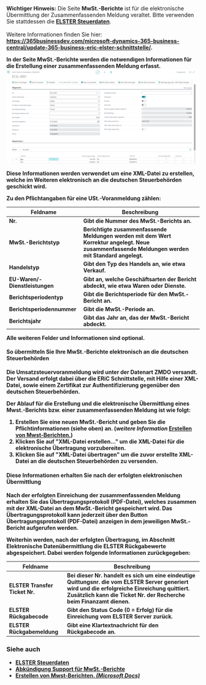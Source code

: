 <div class="alert alert-warn">
    <i class="fa-light fa-triangle-exclamation fa-lg" style="--fa-secondary-color: #00b7c3; --fa-primary-color: #111111;"></i> <strong>Wichtiger Hinweis:</strong> Die Seite <b>MwSt.-Berichte</b> ist für die elektronische Übermittlung der Zusammenfassenden Meldung veraltet. Bitte verwenden Sie stattdessen die <a href="../elster-tax-statements.md"><b>ELSTER Steuerdaten</b></a>.<br><br>Weitere Informationen finden Sie hier: <b><a href="https://365businessdev.com/microsoft-dynamics-365-business-central/update-365-business-eric-elster-schnittstelle/" target="_blank"><b>https://365businessdev.com/microsoft-dynamics-365-business-central/update-365-business-eric-elster-schnittstelle/</b></a>.<br>
</div>

In der Seite MwSt.-Berichte werden die notwendigen Informationen für die Erstellung einer zusammenfassenden Meldung erfasst.
![MwSt.-Berichte](/assets/images/365-business-eric/vat-report-de.png)

Diese Informationen werden verwendet um eine XML-Datei zu erstellen, welche im Weiteren elektronisch an die deutschen Steuerbehörden geschickt wird.

Zu den Pflichtangaben für eine USt.-Voranmeldung zählen:

| Feldname | Beschreibung |
| --- | --- |
| Nr. | Gibt die Nummer des MwSt.-Berichts an. |
| MwSt.-Berichtstyp | Berichtigte zusammenfassende Meldungen werden mit dem Wert **Korrektur** angelegt. Neue zusammenfassende Meldungen werden mit **Standard** angelegt.
| Handelstyp | Gibt den Typ des Handels an, wie etwa Verkauf. |
| EU-Waren/-Dienstleistungen | Gibt an, welche Geschäftsarten der Bericht abdeckt, wie etwa Waren oder Dienste. |
| Berichtsperiodentyp | Gibt die Berichtsperiode für den MwSt.-Bericht an. |
| Berichtsperiodennummer | Gibt die MwSt.-Periode an. |
| Berichtsjahr | Gibt das Jahr an, das der MwSt.-Bericht abdeckt. |

Alle weiteren Felder und Informationen sind optional.

#### So übermitteln Sie Ihre MwSt.-Berichte elektronisch an die deutschen Steuerbehörden
Die Umsatzsteuervoranmeldung wird unter der Datenart **ZMDO** versandt. Der Versand erfolgt dabei über die ERiC Schnittstelle, mit Hilfe einer XML-Datei, sowie einem Zertifikat zur Authentifizierung gegenüber den deutschen Steuerbehörden.

Der Ablauf für die Erstellung und die elektronische Übermittlung eines Mwst.-Berichts bzw. einer zusammenfassenden Meldung ist wie folgt:

1. Erstellen Sie eine neuen MwSt.-Bericht und geben Sie die Pflichtinformationen (siehe oben) an. (_weitere Information_ [Erstellen von Mwst-Berichten.](https://docs.microsoft.com/de-de/dynamics365/business-central/localfunctionality/germany/how-to-create-vat-reports))
2. Klicken Sie auf "**XML-Datei erstellen...**" um die XML-Datei für die elektronische Übertragung vorzubereiten.
3. Klicken Sie auf "**XML-Datei übertragen**" um die zuvor erstellte XML-Datei an die deutschen Steuerbehörden zu versenden.

#### Diese Informationen erhalten Sie nach der erfolgten elektronischen Übermittlung

Nach der erfolgten Einreichung der zusammenfassenden Meldung erhalten Sie das **Übertragungsprotokoll (PDF-Datei)**, welches zusammen mit der XML-Datei an dem MwSt.-Bericht gespeichert wird.
Das Übertragungsprotokoll kann jederzeit über den Button **Übertragungsprotokoll (PDF-Datei) anzeigen** in dem jeweiligen MwSt.-Bericht aufgerufen werden.

Weiterhin werden, nach der erfolgten Übertragung, im Abschnitt **Elektronische Datenübermittlung** die ELSTER Rückgabewerte abgespeichert. Dabei werden folgende Informationen zurückgegeben:

| Feldname | Beschreibung |
| --- | --- |
| ELSTER Transfer Ticket Nr. | Bei dieser Nr. handelt es sich um eine eindeutige Quittungsnr. die vom ELSTER Server generiert wird und die erfolgreiche Einreichung quittiert. Zusätzlich kann die Ticket Nr. der Recherche beim Finanzamt dienen. |
| ELSTER Rückgabecode | Gibt den Status Code (0 = Erfolg) für die Einreichung vom ELSTER Server zurück. |
| ELSTER Rückgabemeldung | Gibt eine Klartextnachricht für den Rückgabecode an. |

### Siehe auch
- [ELSTER Steuerdaten](../elster-tax-statements.md)
- [Abkündigung Support für MwSt.-Berichte](https://365businessdev.com/microsoft-dynamics-365-business-central/update-365-business-eric-elster-schnittstelle/)
- [Erstellen von Mwst-Berichten. _(Microsoft Docs)_](https://docs.microsoft.com/de-de/dynamics365/business-central/localfunctionality/germany/how-to-create-vat-reports)
